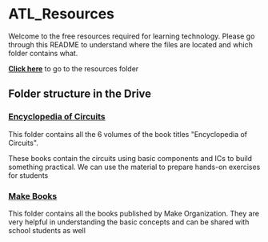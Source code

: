 
# ATL_Resources

Welcome to the free resources required for learning technology. Please go through this README to understand where the files are located and which folder contains what. 

**[Click here](https://drive.google.com/drive/folders/1k1xqlwMxYEoMbgHmkCwesxErKufQx6c0?usp=sharing)** to go to the resources folder

## Folder structure in the Drive

### [Encyclopedia of Circuits](https://drive.google.com/drive/folders/1mGH090KULDGN-d_jFcii1w4T9JDW8tVu?usp=sharing)

This folder contains all the 6 volumes of the book titles "Encyclopedia of Circuits".

These books contain the circuits using basic components and ICs to build something practical. We can use the material to prepare hands-on exercises for students

### [Make Books](https://drive.google.com/drive/folders/1fmkw_0RMjgCWgr6xditCLLYY0rbzQoJ7?usp=sharing)

This folder contains all the books published by Make Organization. They are very helpful in understanding the basic concepts and can be shared with school students as well